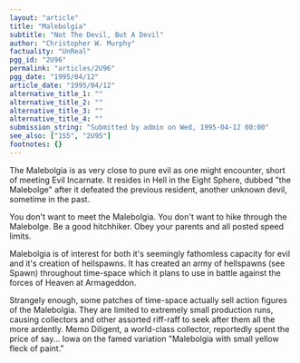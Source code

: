 ```yaml
---
layout: "article"
title: "Malebolgia"
subtitle: "Not The Devil, But A Devil"
author: "Christopher W. Murphy"
factuality: "UnReal"
pgg_id: "2U96"
permalink: "articles/2U96"
pgg_date: "1995/04/12"
article_date: "1995/04/12"
alternative_title_1: ""
alternative_title_2: ""
alternative_title_3: ""
alternative_title_4: ""
submission_string: "Submitted by admin on Wed, 1995-04-12 00:00"
see_also: ["1S5", "2U95"]
footnotes: {}
---
```

<div>
<p>The Malebolgia is as very close to pure evil as one might encounter, short of meeting Evil Incarnate. It resides in Hell in the Eight Sphere, dubbed "the Malebolge" after it defeated the previous resident, another unknown devil, sometime in the past.</p>
<p>You don't want to meet the Malebolgia. You don't want to hike through the Malebolge. Be a good hitchhiker. Obey your parents and all posted speed limits.</p>
<p>Malebolgia is of interest for both it's seemingly fathomless capacity for evil and it's creation of hellspawns. It has created an army of hellspawns (see Spawn) throughout time-space which it plans to use in battle against the forces of Heaven at Armageddon.</p>
<p>Strangely enough, some patches of time-space actually sell action figures of the Malebolgia. They are limited to extremely small production runs, causing collectors and other assorted riff-raff to seek after them all the more ardently. Memo Diligent, a world-class collector, reportedly spent the price of say... Iowa on the famed variation "Malebolgia with small yellow fleck of paint."</p>
</div>
